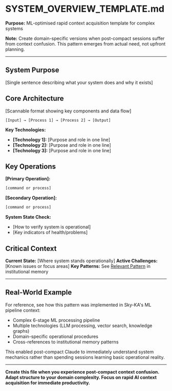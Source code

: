 # SYSTEM_OVERVIEW_TEMPLATE.md

**Purpose:** ML-optimised rapid context acquisition template for complex systems

**Note:** Create domain-specific versions when post-compact sessions suffer from context confusion. This pattern emerges from actual need, not upfront planning.

---

## System Purpose

[Single sentence describing what your system does and why it exists]

## Core Architecture

[Scannable format showing key components and data flow]

```
[Input] → [Process 1] → [Process 2] → [Output]
```

**Key Technologies:**
- **[Technology 1]:** [Purpose and role in one line]
- **[Technology 2]:** [Purpose and role in one line]
- **[Technology 3]:** [Purpose and role in one line]

## Key Operations

**[Primary Operation]:**
```bash
[command or process]
```

**[Secondary Operation]:**
```bash
[command or process]
```

**System State Check:**
- [How to verify system is operational]
- [Key indicators of health/problems]

## Critical Context

**Current State:** [Where system stands operationally]
**Active Challenges:** [Known issues or focus areas]
**Key Patterns:** See [Relevant Pattern](../institutional-memory/KNOWLEDGE_ARCHIVE.md#pattern-anchor) in institutional memory

---

## Real-World Example

For reference, see how this pattern was implemented in Sky-KA's ML pipeline context:
- Complex 6-stage ML processing pipeline
- Multiple technologies (LLM processing, vector search, knowledge graphs)
- Domain-specific operational procedures
- Cross-references to institutional memory patterns

This enabled post-compact Claude to immediately understand system mechanics rather than spending sessions learning basic operational reality.

---

**Create this file when you experience post-compact context confusion. Adapt structure to your domain complexity. Focus on rapid AI context acquisition for immediate productivity.**